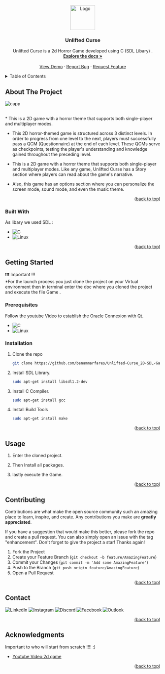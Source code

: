 
<a  align="center" name="readme-top"></a>

<!-- PROJECT LOGO -->
<br />
<div align="center">
    <img src="https://github.com/benammarfares/Unlifted-Curse_2D-SDL-Game/assets/99650831/ee14aff5-353d-481f-9dee-9c911dd32561" alt="Logo" width="80" height="80">


  <h3 align="center">Unlifted Curse</h3>

  <p align="center">
      Unlifted Curse is a 2d Horror Game developed using C (SDL Libary) .
    <br />
    <a href="https://github.com/benammarfares/Charging_Station_App"><strong>Explore the docs »</strong></a>
    <br />
    <br />
    <a href="https://github.com/benammarfares/Unlifted-Curse_2D-SDL-Game">View Demo</a>
    ·
    <a href="https://github.com/benammarfares/Unlifted-Curse_2D-SDL-Game/issues/new?labels=bug&template=bug-report---.md">Report Bug</a>
    ·
    <a href="https://github.com/benammarfares/Unlifted-Curse_2D-SDL-Game/issues/new?labels=enhancement&template=feature-request---.md">Request Feature</a>
  </p>
</div>



<!-- TABLE OF CONTENTS -->
<details>
  <summary>Table of Contents</summary>
  <ol>
    <li>
      <a href="#about-the-project">About The Project</a>
      <ul>
        <li><a href="#built-with">Built With</a></li>
      </ul>
    </li>
    <li>
      <a href="#getting-started">Getting Started</a>
      <ul>
        <li><a href="#prerequisites">Prerequisites</a></li>
        <li><a href="#installation">Installation</a></li>
      </ul>
    </li>
    <li><a href="#usage">Usage</a></li>
    <li><a href="#contributing">Contributing</a></li>
    <li><a href="#contact">Contact</a></li>
    <li><a href="#acknowledgments">Acknowledgments</a></li>
  </ol>
</details>



<!-- ABOUT THE PROJECT -->
## About The Project
![capp](https://github.com/benammarfares/Unlifted-Curse_2D-SDL-Game/assets/99650831/779fb830-bb31-42b3-805b-94251335cd4d)

<br>
* This is a 2D game with a horror theme that supports both single-player and multiplayer modes.

  * This 2D horror-themed game is structured across 3 distinct levels. In order to progress from one level to the next, players must successfully pass a QCM (Questionnaire) at the end of each 
     level. These QCMs serve as checkpoints, testing the player's understanding and knowledge gained throughout the preceding level.

  * This is a 2D game with a horror theme that supports both single-player and multiplayer modes. Like any game, Unlifted Curse has a Story section where players can read about the game's narrative.

  * Also, this game has an options section where you can personalize the screen mode, sound mode, and even the music theme.

    
<p align="right">(<a href="#readme-top">back to top</a>)</p>



### Built With

As libary we used SDL :<br>

* ![C](https://img.shields.io/badge/c-%2300599C.svg?style=for-the-badge&logo=c&logoColor=white)
* ![Linux](https://img.shields.io/badge/Linux-FCC624?style=for-the-badge&logo=linux&logoColor=black)

<p align="right">(<a href="#readme-top">back to top</a>)</p>



<!-- GETTING STARTED -->
## Getting Started

❗❗❗ Important !!! <br>
 *For the launch process you just clone the project on your Virtual environment then in terminal enter the doc where you cloned the project and execute the file Game .<br>


### Prerequisites

Follow the youtube Video to establish the Oracle Connexion with Qt.

* ![C](https://img.shields.io/badge/c-%2300599C.svg?style=for-the-badge&logo=c&logoColor=white)
* ![Linux](https://img.shields.io/badge/Linux-FCC624?style=for-the-badge&logo=linux&logoColor=black)



### Installation

1. Clone the repo
   ```sh
   git clone https://github.com/benammarfares/Unlifted-Curse_2D-SDL-Game.git
   ```
2. Install SDL Library.
   ```sh
   sudo apt-get install libsdl1.2-dev
   ``` 
3. Install C Compiler.
   ```sh
   sudo apt-get install gcc
   ``` 
4. Install Build Tools<br>
   ```sh
   sudo apt-get install make
   ``` 

   
<p align="right">(<a href="#readme-top">back to top</a>)</p>



<!-- USAGE EXAMPLES -->
## Usage

1. Enter the cloned project.

2. Then Install all packages.
       
3. lastly execute the Game.
    
<p align="right">(<a href="#readme-top">back to top</a>)</p>


<!-- CONTRIBUTING -->
## Contributing

Contributions are what make the open source community such an amazing place to learn, inspire, and create. Any contributions you make are **greatly appreciated**.

If you have a suggestion that would make this better, please fork the repo and create a pull request. You can also simply open an issue with the tag "enhancement".
Don't forget to give the project a star! Thanks again!

1. Fork the Project
2. Create your Feature Branch (`git checkout -b feature/AmazingFeature`)
3. Commit your Changes (`git commit -m 'Add some AmazingFeature'`)
4. Push to the Branch (`git push origin feature/AmazingFeature`)
5. Open a Pull Request

<p align="right">(<a href="#readme-top">back to top</a>)</p>


<!-- CONTACT -->
## Contact

 <a href="https://www.linkedin.com/in/fares-ben-ammar-14b8b3226/">
                <img alt="LinkedIn" title="Discord" src="https://img.shields.io/badge/linkedin-%230077B5.svg?style=for-the-badge&logo=linkedin&logoColor=white"/></a> 
    <a href="https://www.instagram.com/fares.ben.ammar/?hl=fr">
                <img alt="Instagram" title="Instagram" src="https://img.shields.io/badge/Instagram-%23E4405F.svg?style=for-the-badge&logo=Instagram&logoColor=white"/></a>
        <a href="https://discord.gg/farou1747">
                    <img alt="Discord" title="Discord" src="https://img.shields.io/badge/Discord-%235865F2.svg?style=for-the-badge&logo=discord&logoColor=white"/></a> 
            <a href="https://facebook.com/https://www.facebook.com/faroutiti.benammar/">
                    <img alt="Facebook" title="Facebook" src="https://img.shields.io/badge/Facebook-%231877F2.svg?style=for-the-badge&logo=Facebook&logoColor=white"/></a> 
    <a href="mailto:benammar.Fares@esprit.tn">
    <img alt="Outlook" title="Outlook" src="https://img.shields.io/badge/Microsoft_Outlook-0078D4?style=for-the-badge&logo=microsoft-outlook&logoColor=white"/>



<p align="right">(<a href="#readme-top">back to top</a>)</p>



<!-- ACKNOWLEDGMENTS -->
## Acknowledgments

Important to who will start from scratch !!!! :)

* [Youtube Video 2d game](https://www.youtube.com/watch?v=KsG6dJlLBDw&list=PL2RPjWnJduNmXHRYwdtublIPdlqocBoLS)
<p align="right">(<a href="#readme-top">back to top</a>)</p>





